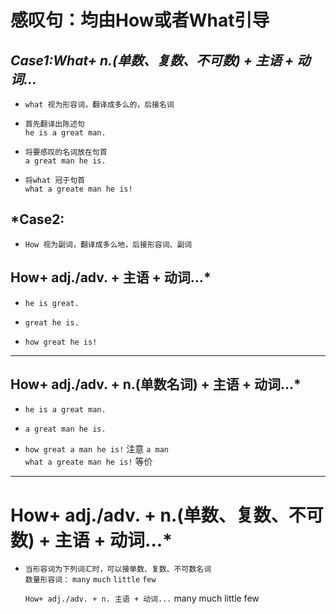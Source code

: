 # 感叹句：均由How或者What引导

## *Case1:What+ n.(单数、复数、不可数) + 主语 + 动词...*

* `what 视为形容词，翻译成多么的，后接名词`
* `首先翻译出陈述句`  
    `he is a great man.`
    
* `将要感叹的名词放在句首`  
    `a great man he is.`  

* `将what 冠于句首`  
    `what a greate man he is!`  
    
## *Case2:
* `How 视为副词，翻译成多么地，后接形容词、副词`  

## How+ adj./adv. + 主语 + 动词...*

* `he is great.`  

* `great he is.`  

* `how great he is!`
*** 
## How+ adj./adv. + n.(单数名词) + 主语 + 动词...*

* `he is a great man.`  

* `a great man he is.`  

* `how great a man he is!` 注意 `a man`  
   `what a greate man he is!` 等价
***

# How+ adj./adv. + n.(单数、复数、不可数) + 主语 + 动词...*
* `当形容词为下列词汇时，可以接单数、复数、不可数名词`  
    `数量形容词：`
    `many` `much` `little` `few`  
   
   `How+ adj./adv. + n. 主语 + 动词...`
           many
           much 
           little
           few
 

